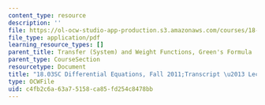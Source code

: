 ```yaml
---
content_type: resource
description: ''
file: https://ol-ocw-studio-app-production.s3.amazonaws.com/courses/18-03sc-differential-equations-fall-2011/c4fb2c6a63a75158ca85fd254c8478bb_18_03-2006-L21.pdf
file_type: application/pdf
learning_resource_types: []
parent_title: Transfer (System) and Weight Functions, Green's Formula
parent_type: CourseSection
resourcetype: Document
title: "18.03SC Differential Equations, Fall 2011;Transcript \u2013 Lecture 21"
type: OCWFile
uid: c4fb2c6a-63a7-5158-ca85-fd254c8478bb
---
```

